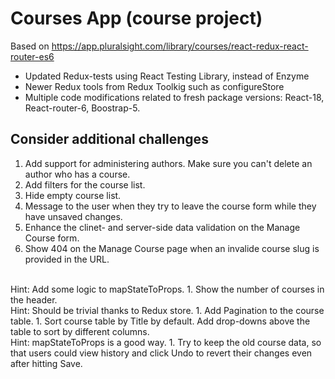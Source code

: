 # Courses App (course project)

Based on https://app.pluralsight.com/library/courses/react-redux-react-router-es6

- Updated Redux-tests using React Testing Library, instead of Enzyme
- Newer Redux tools from Redux Toolkig such as configureStore
- Multiple code modifications related to fresh package versions: React-18, React-router-6, Boostrap-5.

## Consider additional challenges

1. Add support for administering authors. Make sure you can't delete an author who has a course.
1. Add filters for the course list.
1. Hide empty course list.
1. Message to the user when they try to leave the course form while they have unsaved changes.
1. Enhance the clinet- and server-side data validation on the Manage Course form.
1. Show 404 on the Manage Course page when an invalide course slug is provided in the URL.
</br>
Hint: Add some logic to mapStateToProps.
1. Show the number of courses in the header.
</br>
Hint: Should be trivial thanks to Redux store.
1. Add Pagination to the course table.
1. Sort course table by Title by default. Add drop-downs above the table to sort by different columns.
</br>
Hint: mapStateToProps is a good way.
1. Try to keep the old course data, so that users could view history and click Undo to revert their changes even after hitting Save.
